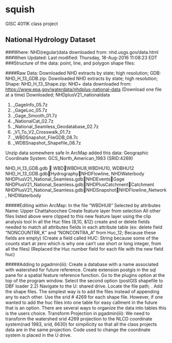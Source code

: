 # squish
GISC 4011K class project

## National Hydrology Dataset


###Where: NHD(regular)data downloaded from: nhd.usgs.gov/data.html
###When Updated: Last modified: Thursday, 18-Aug-2016 11:08:23 EDT
###Structure of the data: point, line, and polygon shape files:


####Raw Data:
Downloaded NHD extracts by state; high resolution; GDB: NHD_H_13_GDB.zip:
Downloaded NHD extracts by state; high resolution; Shape: NHD_H_13_Shape.zip:
NHD+ data downloaded from: https://www.epa.gov/waterdata/nhdplus-national-data
(Download one file at a time) Downloaded; NHDplusV21_nationaldata
1. _GageInfo_05.7z
2. _GageLoc_05.7z
3. _Gage_Smooth_01.7z
4. _NationalCat_02.7z
5. _National_Seamless_Geodatabase_02.7z
6. _V1_To_V2_Crosswalk_01.7z
7. _WBDSnapshot_FileGDB_08.7c
8. _WDBSnapshot_Shapefile_08.7z
	
Unzip data somewhere safe
In ArcMap added this data:
Geographic Coordinate System: GCS_North_American_1983 (SRID:4269)

NHD_H_13_GDB.gdb  WBDWBDHU8,WBDHU10, WDBHU12
NHD_H_13_GDB.gdbHydrographyNHDFlowline, NHDWaterbody
NHDPlusV21_National_Seamless.gdbNHDEventsGage
NHDPlusV21_National_Seamless.gdbNHDPlusCatchmentCatchment
NHDPlusV21_National_Seamless.gdbNHDSnapshotNHDFlowline_Network, NHDWaterbody

#####Editing within ArcMap:
In the file “WBDHU8” Selected by attributes Name: Upper Chattahoochee
Create feature layer from selection 
All other files listed above were clipped to this new feature layer using the clip analysis tool
In all the Huc files (8,10, &12) create and or delete fields needed to match all attributes fields in each attribute table (ex: delete field “NONCOUNTRR_K” and “NONCONTRA_A” from Huc_12; Because these fields are empty) (Create a field called HUC: String because some of the counts start at zero which is why one can’t use short or long integer, from all the files) (Replaced the Huc number field for each file with the new field huc)

#####Adding to pgadmin(iii):
Create a database with a name associated with watershed for future reference. Create extension postgis in the sql pane for a spatial feature reference function.
Go to the plugins option at the top of the program window.  Select the second option (postGIS shapefile to DBF loader 2.2) Navigate to the U: shared drive. Locate the file path;  . Add the shape files. The simplest way is to add the files instead of appending any to each other. Use the srid # 4269 for each shape file. However, if one wanted to add the huc files into one table for easy callment in the future that is an option.  There are several ways to organize the data into tables this is  the users choice.
Transform Projection in pgadmin(iii):
We need to transform the watershed srid 4269 projection to the NLCD coordinate system(nad 1983, srid, 6630) for simpilicity so that all the  class projects data are in the same projection.  Code used to change the coordinate system is placed in the U drive.
 


